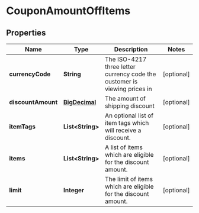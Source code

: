 
# CouponAmountOffItems

## Properties
Name | Type | Description | Notes
------------ | ------------- | ------------- | -------------
**currencyCode** | **String** | The ISO-4217 three letter currency code the customer is viewing prices in |  [optional]
**discountAmount** | [**BigDecimal**](BigDecimal.md) | The amount of shipping discount |  [optional]
**itemTags** | **List&lt;String&gt;** | An optional list of item tags which will receive a discount. |  [optional]
**items** | **List&lt;String&gt;** | A list of items which are eligible for the discount amount. |  [optional]
**limit** | **Integer** | The limit of items which are eligible for the discount amount. |  [optional]



